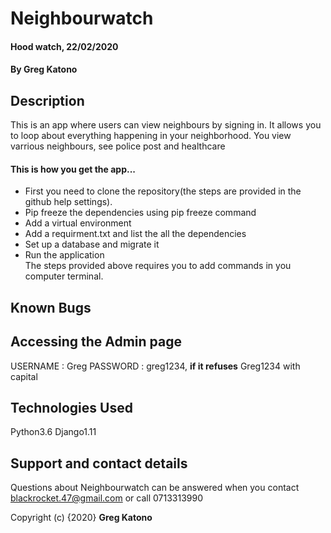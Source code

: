 # Neighbourwatch
#### Hood watch, 22/02/2020
#### By **Greg Katono**
## Description
This is an app where users can view neighbours by signing in. It allows you to loop about everything happening in your neighborhood. You view varrious neighbours, see police post and healthcare
#### This is how you get the app...
* First you need to clone the repository(the steps are provided in the github help settings).
* Pip freeze the dependencies using pip freeze command
* Add a virtual environment 
* Add a requirment.txt and list the all the dependencies
* Set up a database and migrate it
* Run the application        
The steps provided above requires you to add commands in you computer terminal.

## Known Bugs


## Accessing the Admin page 
USERNAME : Greg
PASSWORD : greg1234, **if it refuses** Greg1234 with capital
## Technologies Used
Python3.6
Django1.11
## Support and contact details
Questions about Neighbourwatch can be answered when you contact blackrocket.47@gmail.com or call 0713313990

Copyright (c) {2020} **Greg Katono**